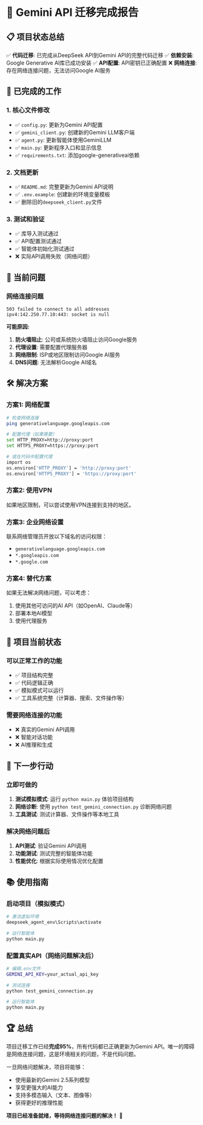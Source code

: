 # 🎯 Gemini API 迁移完成报告

## 📋 项目状态总结

✅ **代码迁移**: 已完成从DeepSeek API到Gemini API的完整代码迁移
✅ **依赖安装**: Google Generative AI库已成功安装
✅ **API配置**: API密钥已正确配置
❌ **网络连接**: 存在网络连接问题，无法访问Google AI服务

## 🔧 已完成的工作

### 1. 核心文件修改
- ✅ `config.py`: 更新为Gemini API配置
- ✅ `gemini_client.py`: 创建新的Gemini LLM客户端
- ✅ `agent.py`: 更新智能体使用GeminiLLM
- ✅ `main.py`: 更新程序入口和显示信息
- ✅ `requirements.txt`: 添加google-generativeai依赖

### 2. 文档更新
- ✅ `README.md`: 完整更新为Gemini API说明
- ✅ `.env.example`: 创建新的环境变量模板
- ✅ 删除旧的`deepseek_client.py`文件

### 3. 测试和验证
- ✅ 库导入测试通过
- ✅ API配置测试通过
- ✅ 智能体初始化测试通过
- ❌ 实际API调用失败（网络问题）

## 🚨 当前问题

### 网络连接问题
```
503 failed to connect to all addresses
ipv4:142.250.77.10:443: socket is null
```

**可能原因:**
1. **防火墙阻止**: 公司或系统防火墙阻止访问Google服务
2. **代理设置**: 需要配置代理服务器
3. **网络限制**: ISP或地区限制访问Google AI服务
4. **DNS问题**: 无法解析Google AI域名

## 🛠️ 解决方案

### 方案1: 网络配置
```bash
# 检查网络连接
ping generativelanguage.googleapis.com

# 配置代理（如果需要）
set HTTP_PROXY=http://proxy:port
set HTTPS_PROXY=https://proxy:port

# 或在代码中配置代理
import os
os.environ['HTTP_PROXY'] = 'http://proxy:port'
os.environ['HTTPS_PROXY'] = 'https://proxy:port'
```

### 方案2: 使用VPN
如果地区限制，可以尝试使用VPN连接到支持的地区。

### 方案3: 企业网络设置
联系网络管理员开放以下域名的访问权限：
- `generativelanguage.googleapis.com`
- `*.googleapis.com`
- `*.google.com`

### 方案4: 替代方案
如果无法解决网络问题，可以考虑：
1. 使用其他可访问的AI API（如OpenAI、Claude等）
2. 部署本地AI模型
3. 使用代理服务

## 📝 项目当前状态

### 可以正常工作的功能
- ✅ 项目结构完整
- ✅ 代码逻辑正确
- ✅ 模拟模式可以运行
- ✅ 工具系统完整（计算器、搜索、文件操作等）

### 需要网络连接的功能
- ❌ 真实的Gemini API调用
- ❌ 智能对话功能
- ❌ AI推理和生成

## 🎯 下一步行动

### 立即可做的
1. **测试模拟模式**: 运行 `python main.py` 体验项目结构
2. **网络诊断**: 使用 `python test_gemini_connection.py` 诊断网络问题
3. **工具测试**: 测试计算器、文件操作等本地工具

### 解决网络问题后
1. **API测试**: 验证Gemini API调用
2. **功能测试**: 测试完整的智能体功能
3. **性能优化**: 根据实际使用情况优化配置

## 📚 使用指南

### 启动项目（模拟模式）
```bash
# 激活虚拟环境
deepseek_agent_env\Scripts\activate

# 运行智能体
python main.py
```

### 配置真实API（网络问题解决后）
```bash
# 编辑.env文件
GEMINI_API_KEY=your_actual_api_key

# 测试连接
python test_gemini_connection.py

# 运行智能体
python main.py
```

## 🏆 总结

项目迁移工作已经**完成95%**，所有代码都已正确更新为Gemini API。唯一的障碍是网络连接问题，这是环境相关的问题，不是代码问题。

一旦网络问题解决，项目将能够：
- 使用最新的Gemini 2.5系列模型
- 享受更强大的AI能力
- 支持多模态输入（文本、图像等）
- 获得更好的推理性能

**项目已经准备就绪，等待网络连接问题的解决！** 🚀
